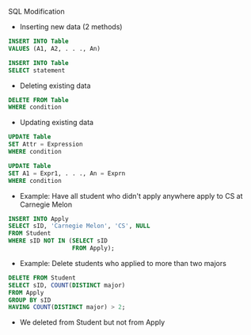 SQL Modification
  - Inserting new data (2 methods)
  ```SQL
  INSERT INTO Table
  VALUES (A1, A2, . . ., An)
  ```
  ```SQL
  INSERT INTO Table
  SELECT statement
  ```
  - Deleting existing data
  ```SQL
  DELETE FROM Table
  WHERE condition
  ```
  - Updating existing data
  ```SQL
  UPDATE Table
  SET Attr = Expression
  WHERE condition
  ```
  ```SQL
  UPDATE Table
  SET A1 = Expr1, . . ., An = Exprn
  WHERE condition
  ```
  - Example: Have all student who didn't apply anywhere apply to CS at Carnegie Melon
  ```SQL
  INSERT INTO Apply
  SELECT sID, 'Carnegie Melon', 'CS', NULL
  FROM Student
  WHERE sID NOT IN (SELECT sID
                    FROM Apply);
  ```
  - Example: Delete students who applied to more than two majors
  ```SQL
  DELETE FROM Student
  SELECT sID, COUNT(DISTINCT major)
  FROM Apply
  GROUP BY sID
  HAVING COUNT(DISTINCT major) > 2;
  ```
  - We deleted from Student but not from Apply
